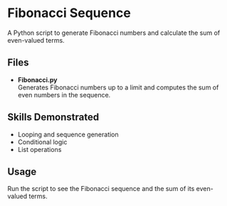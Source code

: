 # Fibonacci Sequence

A Python script to generate Fibonacci numbers and calculate the sum of even-valued terms.

## Files

- **Fibonacci.py**  
  Generates Fibonacci numbers up to a limit and computes the sum of even numbers in the sequence.

## Skills Demonstrated

- Looping and sequence generation
- Conditional logic
- List operations

## Usage

Run the script to see the Fibonacci sequence and the sum of its even-valued terms.
